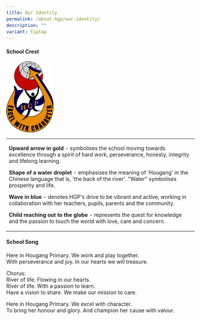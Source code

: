 ```yaml
---
title: Our Identity
permalink: /about-hgp/our-identity/
description: ""
variant: tiptap
---
```

<h4><strong>School Crest</strong></h4><p></p><div class="isomer-image-wrapper"><img style="width: 25%;" height="auto" width="100%" alt="" src="/images/HGPS_crest_bgremoved.png"></div><table><tbody><tr><td rowspan="1" colspan="1"><p><strong>Upward arrow in gold</strong>&nbsp;- symbolises the school moving towards excellence through a spirit of hard work, perseverance, honesty, integrity and lifelong learning.</p><p><strong>Shape of a water droplet</strong>&nbsp;- emphasises the meaning of 'Hougang' in the Chinese language that is, 'the back of the river'. "Water" symbolises prosperity and life.</p><p><strong>Wave in blue</strong>&nbsp;- denotes HGP's drive to be vibrant and active, working in collaboration with her teachers, pupils, parents and the community.</p><p><strong>Child reaching out to the globe</strong>&nbsp;- represents the quest for knowledge and the passion to touch the world with love, care and concern.</p></td></tr></tbody></table><h4><strong>School Song</strong></h4><p>Here in Hougang Primary. We work and play together.<br>With perseverance and joy. In our hearts we will treasure.</p><p>Chorus:<br>River of life. Flowing in our hearts.<br>River of life. With a passion to learn.<br>Have a vision to share. We make our mission to care.</p><p>Here in Hougang Primary. We excel with character.<br>To bring her honour and glory. And champion her cause with valour.</p>